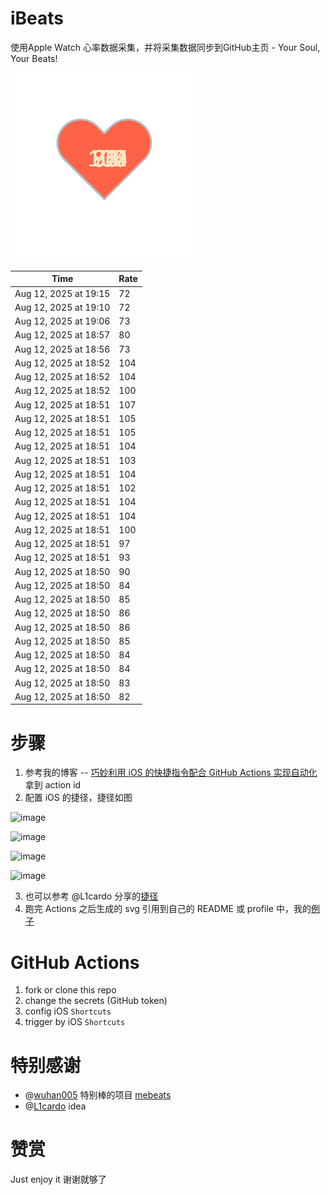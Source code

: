 # iBeats
使用Apple Watch 心率数据采集，并将采集数据同步到GitHub主页 - Your Soul, Your Beats!

![](./files/heart.svg)

<!--START_SECTION:my_heart_rate-->
| Time | Rate | 
 | ---- | ---- | 
| Aug 12, 2025 at 19:15 | 72 |
| Aug 12, 2025 at 19:10 | 72 |
| Aug 12, 2025 at 19:06 | 73 |
| Aug 12, 2025 at 18:57 | 80 |
| Aug 12, 2025 at 18:56 | 73 |
| Aug 12, 2025 at 18:52 | 104 |
| Aug 12, 2025 at 18:52 | 104 |
| Aug 12, 2025 at 18:52 | 100 |
| Aug 12, 2025 at 18:51 | 107 |
| Aug 12, 2025 at 18:51 | 105 |
| Aug 12, 2025 at 18:51 | 105 |
| Aug 12, 2025 at 18:51 | 104 |
| Aug 12, 2025 at 18:51 | 103 |
| Aug 12, 2025 at 18:51 | 104 |
| Aug 12, 2025 at 18:51 | 102 |
| Aug 12, 2025 at 18:51 | 104 |
| Aug 12, 2025 at 18:51 | 104 |
| Aug 12, 2025 at 18:51 | 100 |
| Aug 12, 2025 at 18:51 | 97 |
| Aug 12, 2025 at 18:51 | 93 |
| Aug 12, 2025 at 18:50 | 90 |
| Aug 12, 2025 at 18:50 | 84 |
| Aug 12, 2025 at 18:50 | 85 |
| Aug 12, 2025 at 18:50 | 86 |
| Aug 12, 2025 at 18:50 | 86 |
| Aug 12, 2025 at 18:50 | 85 |
| Aug 12, 2025 at 18:50 | 84 |
| Aug 12, 2025 at 18:50 | 84 |
| Aug 12, 2025 at 18:50 | 83 |
| Aug 12, 2025 at 18:50 | 82 |

<!--END_SECTION:my_heart_rate-->

# 步骤
1. 参考我的博客 -- [巧妙利用 iOS 的快捷指令配合 GitHub Actions 实现自动化](https://github.com/yihong0618/gitblog/issues/198) 拿到 action id
2. 配置 iOS 的捷径，捷径如图

![image](https://user-images.githubusercontent.com/15976103/122154218-0db0b480-ce97-11eb-93bb-5aec07c558dc.png)

![image](https://user-images.githubusercontent.com/15976103/122154236-186b4980-ce97-11eb-8e4b-70551a0391ae.png)

![image](https://user-images.githubusercontent.com/15976103/122154268-2d47dd00-ce97-11eb-902e-3acf292265a9.png)

![image](https://user-images.githubusercontent.com/15976103/122174055-fa144680-ceb4-11eb-9be2-3eb83cd516f7.png)

3. 也可以参考 @L1cardo 分享的[捷径](https://www.icloud.com/shortcuts/6ab6047b459c41ad822ad6b94b1c03d4)
4. 跑完 Actions 之后生成的 svg 引用到自己的 README 或 profile 中，我的[例子](https://github.com/yihong0618) 

# GitHub Actions

1. fork or clone this repo
2. change the secrets (GitHub token)
3. config iOS `Shortcuts` 
4. trigger by iOS `Shortcuts`

# 特别感谢
- @[wuhan005](https://github.com/wuhan005) 特别棒的项目 [mebeats](https://github.com/wuhan005/mebeats)
- @[L1cardo](https://github.com/L1cardo) idea

# 赞赏
Just enjoy it
谢谢就够了
